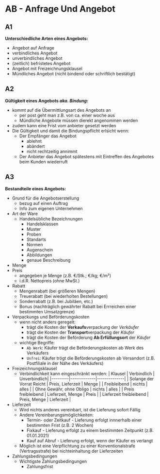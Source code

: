 # AB - Anfrage Und Angebot

## A1
**Unterschiedliche Arten eines Angebots:**
- Angebot auf Anfrage
- verbindliches Angebot
- unverbindliches Angebot
- (zeitlich) befristetes Angebot
- Angebot mit Freizeichnungsklausel
- Mündliches Angebot (nicht bindend oder schriftlich bestätigt)

## A2
**Gültigkeit eines Angebots _aka. Bindung_:**
- kommt auf die Übermittlungsart des Angebots an
  - per post geht man z.B. von ca. einer woche aus
  - Mündliche Angebote müssen dierekt angenommen werden
- zudem kann eine Frist vom anbieter gesetzt werden
- Die Gültigkeit und damit die Bindungspflicht erlsicht wenn:
  - Der Empfänger das Angebot
    - ablehnt
    - abändert
    - nicht rechtzeitig annimmt
  - Der Anbieter das Angebot spätestens mit Eintreffen des Angebotes beim Kunden wiederruft

## A3
**Bestandteile eines Angebots:**
- Grund für die Angebotserstellung
  - bezug auf einen Auftrag
  - Info zum eigenen Unternehmen
- Art der Ware
  - Handelsübliche Bezeichnungen
    - Handelsklassen
    - Muster
    - Proben
    - Standarts
    - Normen
    - Augenschein
    - Abbildungen
    - genaue Beschreibung
- Menge
- Preis
  - angegeben je Menge (z.B. €/Stk.; €/kg; €/m²)
  - i.d.R. Nettopreis (ohne MwSt.)
- Rabatt
  - Mengenrabatt (bei größeren Mengen)
  - Treuerabatt (bei wiederholten Bestellungen)
  - Sonderrabatt (z.B. bei Jubiläen, etc.)
  - Bonus (nachträglich gewährter Rabatt bei Errreichen einer bestimmten Umsatzgrenze)
- Verpackungs und Beförderungskosten
  - wenn nicht anders geregelt:
    - trägt die Kosten der **Verkaufs**verpackung der *Verkäufer*
    - trägt die Kosten der **Transport**verpackung der *Käufer*
    - trägt die Kosten der Beförderung **Ab Erfüllungsort** der *Käufer*
  - wichtige Begriffe:
    - `Ab Werk`: Käufer trägt die Beförderungskosten ab Werk des Verkäufers
    - `Unfrei`: Käufer trögt die Beförderungskosten ab Versandort (z.B. Postfiliale in der Nähe des Verkäufers)
- Freizeichnungsklausel
  - Verbindlichkeit kann eingeschränkt werden:
    | Klausel | Verbindlich | Unverbindlich|
    |---------|-------------|--------------|
    | Solange der Vorrat Reicht | Preis, Lieferzeit | Menge |
    | Freibleibend | nichts | alles |
    | Ohne Gewähr, ohne Obligo | nichts | alles |
    | Preis freibleibend | Lieferzeit, Menge | Preis |
    | Lieferzeit freibleibend | Preis, Menge | Lieferzeit |
- Lieferzeit
  - Wird nichts anderes vereinbart, ist die Lieferung sofort Fällig
  - Andere Vereinbarungsmöglichkeiten:
    - Termin- oder Zeitkauf - Lieferung erfolgt innnerhalb einer bestimmten Frist (z.B. 2 Wochen)
    - Fixkauf - Lieferung erfolgt zu einem bestimmten Zeitpunkt (z.B. 01.01.2021)
    - Kauf auf Abruf - Lieferung erfolgt, wenn der Käufer es verlangt
  - Möglich ist eine Verpflichtung zu einer Konventionalstrafe (Vertragsstrafe) bei nichteinhaltung der Lieferzeiten
- Zahlungsbedingungen
  - Wichtigste Zahlungsbedingungen
    - Zahlungsfrist
